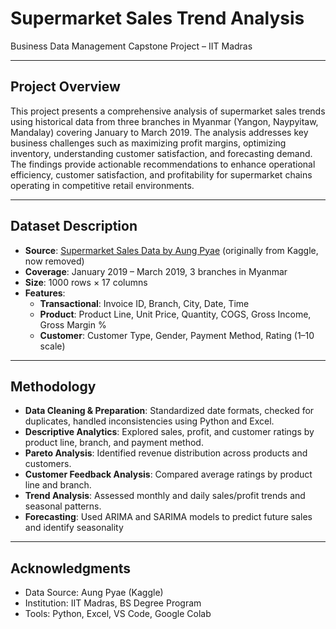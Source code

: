 # Supermarket Sales Trend Analysis
Business Data Management Capstone Project – IIT Madras

---

## Project Overview

This project presents a comprehensive analysis of supermarket sales trends using historical data from three branches in Myanmar (Yangon, Naypyitaw, Mandalay) covering January to March 2019. The analysis addresses key business challenges such as maximizing profit margins, optimizing inventory, understanding customer satisfaction, and forecasting demand. The findings provide actionable recommendations to enhance operational efficiency, customer satisfaction, and profitability for supermarket chains operating in competitive retail environments.

---

## Dataset Description
- **Source**: [Supermarket Sales Data by Aung Pyae](supermarket_sales_original.csv) (originally from Kaggle, now removed)
- **Coverage**: January 2019 – March 2019, 3 branches in Myanmar
- **Size**: 1000 rows × 17 columns
- **Features**:
  - **Transactional**: Invoice ID, Branch, City, Date, Time
  - **Product**: Product Line, Unit Price, Quantity, COGS, Gross Income, Gross Margin %
  - **Customer**: Customer Type, Gender, Payment Method, Rating (1–10 scale)

---

## Methodology
- **Data Cleaning & Preparation**: Standardized date formats, checked for duplicates, handled inconsistencies using Python and Excel.
- **Descriptive Analytics**: Explored sales, profit, and customer ratings by product line, branch, and payment method.
- **Pareto Analysis**: Identified revenue distribution across products and customers.
- **Customer Feedback Analysis**: Compared average ratings by product line and branch.
- **Trend Analysis**: Assessed monthly and daily sales/profit trends and seasonal patterns.
- **Forecasting**: Used ARIMA and SARIMA models to predict future sales and identify seasonality

---

## Acknowledgments
- Data Source: Aung Pyae (Kaggle)
- Institution: IIT Madras, BS Degree Program
- Tools: Python, Excel, VS Code, Google Colab